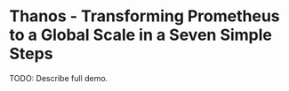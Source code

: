 # Thanos - Transforming Prometheus to a Global Scale in a Seven Simple Steps

TODO: Describe full demo.
